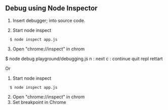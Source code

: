 

## Debug using Node Inspector
1. Insert debugger; into source code.

2. Start node inspect
```
  $ node inspect app.js
```
3. Open "chrome://inspect" in chrom

  $ node debug playground/debugging.js
  n : next 
  c : continue
  quit
  repl
  rettart

Or
1. Start node inspect
```
  $ node inspect app.js
```
2. Open "chrome://inspect" in chrom
3. Set breakpoint in Chrome